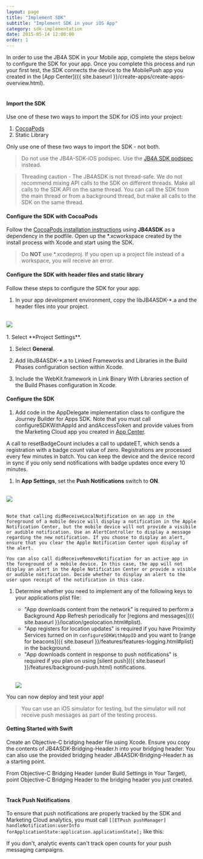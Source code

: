 ```yaml
---
layout: page
title: "Implement SDK"
subtitle: "Implement SDK in your iOS App"
category: sdk-implementation
date: 2015-05-14 12:00:00
order: 1
---
```

In order to use the JB4A SDK in your Mobile app, complete the steps below to configure the SDK for your app. Once you complete this process and run your first test, the SDK connects the device to the MobilePush app you created in the [App Center]({{ site.baseurl }}/create-apps/create-apps-overview.html).<br/><br/>

<h4>Import the SDK</h4>
Use one of these two ways to import the SDK for iOS into your project:

1.	[CocoaPods](https://guides.cocoapods.org/using/using-cocoapods.html)
1.	Static Library

Only use one of these two ways to import the SDK - not both.

> Do not use the JB4A-SDK-iOS podspec. Use the [JB4A SDK podspec](https://cocoapods.org/?q=jb4a) instead.

> Threading caution - The JB4ASDK is not thread-safe. We do not recommend mixing API calls to the SDK on different threads. Make all calls to the SDK API on the same thread. You can call the SDK from the main thread or from a background thread, but make all calls to the SDK on the same thread.

<h4>Configure the SDK with CocoaPods</h4>

Follow the [CocoaPods installation instructions](https://guides.cocoapods.org/using/using-cocoapods.html) using **JB4ASDK** as a dependency in the podfile. Open up the *.xcworkspace created by the install process with Xcode and start using the SDK.

> Do <b>NOT</b> use *.xcodeproj. If you open up a project file instead of a workspace, you will receive an error.<br/>

<h4>Configure the SDK with header files and static library</h4>

Follow these steps to configure the SDK for your app.<br/>

1.  In your app development environment, copy the libJB4ASDK-*.a and the header files into your project.
<br/>
 <img class="img-responsive" src="{{ site.baseurl }}/assets/iossdk-artifacts.png" /><br/>
<br/>
1.  Select **Project Settings**. 

1.  Select **General**.

1.  Add libJB4ASDK-*.a to Linked Frameworks and Libraries in the Build Phases configuration section within Xcode.

1.	Include the WebKit.framework in Link Binary With Libraries section of the Build Phases configuration in Xcode.

#### Configure the SDK

1. Add code in the AppDelegate implementation class to configure the Journey Builder for Apps SDK. Note that you must call configureSDKWithAppId and andAccessToken and provide values from the Marketing Cloud app you created in <a href="https://https://appcenter-auth.s1.marketingcloudapps.com/" target="_blank">App Center<a/>.
	<script src="https://gist.github.com/sfmc-mobilepushsdk/076015adff482663719373704f60925b.js"></script>
A call to resetBadgeCount includes a call to updateET, which sends a registration with a badge count value of zero. Registrations are processed every few minutes in batch. You can keep the device and the device record in sync if you only send notifications with badge updates once every 10 minutes.

1.	In **App Settings**, set the **Push Notifications** switch to **ON**.
<br/>
 <img class="img-responsive" src="{{ site.baseurl }}/assets/pushNotifications.png" /><br/>
<br/>

	Note that calling didReceiveLocalNotification on an app in the foreground of a mobile device will display a notification in the Apple Notification Center, but the mobile device will not provide a visibile or audible notification. Use an AlertController to display a message regarding the new notification. If you choose to display an alert, ensure that you clear the Apple Notification Center upon display of the alert.

	You can also call didReceiveRemoveNotification for an active app in the foreground of a mobile device. In this case, the app will not display an alert in the Apple Notification Center or provide a visible or audible notification. Decide whether to display an alert to the user upon receipt of the notification in this case.

1.  Determine whether you need to implement any of the following keys to your applications plist file:

	* "App downloads content from the network" is required to perform a Background App Refresh periodically for [regions and messages]({{ site.baseurl }}/location/geolocation.html#plist).
	* "App registers for location updates" is required if you have Proximity Services turned on in `configureSDKWithAppID` and you want to [range for beacons]({{ site.baseurl }}/features/features-logging.html#plist) in the background.
	* "App downloads content in response to push notifications" is required if you plan on using [silent push]({{ site.baseurl }}/features/background-push.html) notifications.

	<br/><img class="img-responsive" src="{{ site.baseurl }}/assets/background_modes_plist_entry.png" /><br/>

You can now deploy and test your app! 

> You can use an iOS simulator for testing, but the simulator will not receive push messages as part of the testing process.

<h4>Getting Started with Swift</h4>
Create an Objective-C bridging header file using Xcode. Ensure you copy the contents of JB4ASDK-Bridging-Header.h into your bridging header. You can also use the provided bridging header JB4ASDK-Bridging-Header.h as a starting point.

From Objective-C Bridging Header (under Build Settings in Your Target), point Objective-C Bridging Header to the bridging header you just created.<br/><br/>

#### Track Push Notifications

To ensure that push notifications are properly tracked by the SDK and Marketing Cloud analytics, you must call `[[ETPush pushManager] handleNotification:userInfo forApplicationState:application.applicationState];` like this:
<script src="https://gist.github.com/sfmc-mobilepushsdk/302c876fb8e4cf6d7b7eb0fa65bcaa79.js"></script>

If you don't, analytic events can't track open counts for your push messaging campaigns.
